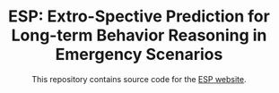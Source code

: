 <div align="center">

# ESP: Extro-Spective Prediction for Long-term Behavior Reasoning in Emergency Scenarios
This repository contains source code for the [ESP website](https://esp-dataset.github.io/).
